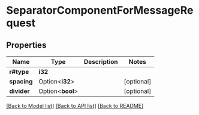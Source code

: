 # SeparatorComponentForMessageRequest

## Properties

Name | Type | Description | Notes
------------ | ------------- | ------------- | -------------
**r#type** | **i32** |  | 
**spacing** | Option<**i32**> |  | [optional]
**divider** | Option<**bool**> |  | [optional]

[[Back to Model list]](../README.md#documentation-for-models) [[Back to API list]](../README.md#documentation-for-api-endpoints) [[Back to README]](../README.md)


